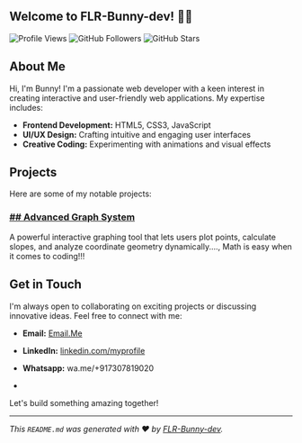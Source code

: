 ## Welcome to FLR-Bunny-dev! 🐰🌌 ##

![Profile Views](https://komarev.com/ghpvc/?username=FLR-Bunny-dev&color=blueviolet)
![GitHub Followers](https://img.shields.io/github/followers/FLR-Bunny-dev?style=social)
![GitHub Stars](https://img.shields.io/github/stars/FLR-Bunny-dev?affiliations=OWNER&style=social)







## About Me

Hi, I'm Bunny! I'm a passionate web developer with a keen interest in creating interactive and user-friendly web applications. My expertise includes:

- **Frontend Development:** HTML5, CSS3, JavaScript
- **UI/UX Design:** Crafting intuitive and engaging user interfaces
- **Creative Coding:** Experimenting with animations and visual effects







## Projects

Here are some of my notable projects:

### [## Advanced Graph System](https://flr-bunny-dev.github.io/FLR-Bunny-dev/)

A powerful interactive graphing tool that lets users plot points, calculate slopes, and analyze coordinate geometry dynamically...., Math is easy when it comes to coding!!!







## Get in Touch

I'm always open to collaborating on exciting projects or discussing innovative ideas. Feel free to connect with me:

- **Email:** [Email.Me](flrbunny0@gmail.com)
- **LinkedIn:** [linkedin.com/myprofile](https://www.linkedin.com/in/narayan-mishra-602357350?utm_source=share&utm_campaign=share_via&utm_content=profile&utm_medium=android_app)
- **Whatsapp:** wa.me/+917307819020

- 
Let's build something amazing together!

---

*This `README.md` was generated with ❤️ by [FLR-Bunny-dev](https://github.com/FLR-Bunny-dev).*
